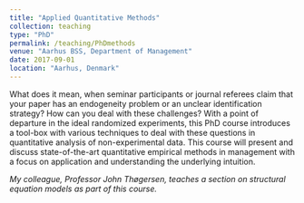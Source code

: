 ```yaml
---
title: "Applied Quantitative Methods"
collection: teaching
type: "PhD"
permalink: /teaching/PhDmethods
venue: "Aarhus BSS, Department of Management"
date: 2017-09-01
location: "Aarhus, Denmark"
---
```


What does it mean, when seminar participants or journal referees claim that your paper has an endogeneity problem or an unclear identification strategy? How can you deal with these challenges? With a point of departure in the ideal randomized experiments, this PhD course introduces a tool-box with various techniques to deal with these questions in quantitative analysis of non-experimental data. This course will present and discuss state-of-the-art quantitative empirical methods in management with a focus on application and understanding the underlying intuition.

*My colleague, Professor John Thøgersen, teaches a section on structural equation models as part of this course.*
